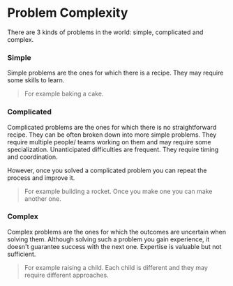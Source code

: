 # Problem Complexity

There are 3 kinds of problems in the world: simple, complicated and complex.

### Simple

Simple problems are the ones for which there is a recipe. They may require some skills to learn.

> For example baking a cake.

### Complicated

Complicated problems are the ones for which there is no straightforward recipe. They can be often broken down into more simple problems. They require multiple people/ teams working on them and may require some specialization. Unanticipated difficulties are frequent. They require timing and coordination.

However, once you solved a complicated problem you can repeat the process and improve it.

> For example building a rocket. Once you make one you can make another one.

### Complex

Complex problems are the ones for which the outcomes are uncertain when solving them. Although solving such a problem you gain experience, it doesn't guarantee success with the next one. Expertise is valuable but not sufficient.

> For example raising a child. Each child is different and they may require different approaches.
